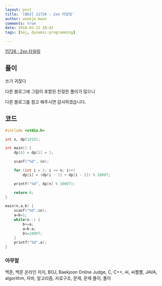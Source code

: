 ```yaml
---
layout: post
title: '[BOJ] 11726 : 2xn 타일링'
author: wookje.kwon
comments: true
date: 2018-03-22 18:42
tags: [boj, dynamic-programming]

---
```


[11726 : 2xn 타일링](https://www.acmicpc.net/problem/11726)

## 풀이

쓰기 귀찮다

다른 블로그에 그림이 포함된 친절한 풀이가 많으니

다른 블로그를 참고 해주시면 감사하겠습니다.

## 코드

```cpp
#include <stdio.h>

int n, dp[1010];

int main() {
	dp[0] = dp[1] = 1;

	scanf("%d", &n);

	for (int i = 2; i <= n; i++)
		dp[i] = (dp[i - 1] + dp[i - 2]) % 10007;

	printf("%d", dp[n] % 10007);

	return 0;
}
```
```cpp
main(n,a,b) {
    scanf("%d",&n);
    a=b=1;
    while(n--) {
        b+=a;
        a=b-a;
        b%=10007;
    }
    printf("%d",a);
}
```

### 아무말  
백준, 백준 온라인 저지, BOJ, Baekjoon Online Judge, C, C++, 씨, 씨쁠쁠, JAVA, algorithm, 자바, 알고리즘, 자료구조, 문제, 문제 풀이, 풀이
